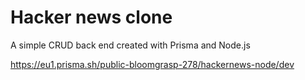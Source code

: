 <h1>Hacker news clone</h1>

A simple CRUD back end created with Prisma and Node.js

https://eu1.prisma.sh/public-bloomgrasp-278/hackernews-node/dev
